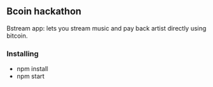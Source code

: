 ## Bcoin hackathon

Bstream app: lets you stream music and pay back artist directly using bitcoin. 

### Installing

- npm install
- npm start


